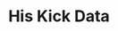 ---
hackday: 10-london
links:
- presentation: https://docs.google.com/presentation/d/1mWeBGKVx9ax_MG7fD7UMYW3oLXyJaQhnjB25CyCitvs/edit?usp=sharing
summary: "Using HES Open Data to find stuff out about central London hospitals \u2013\
  \ but more to find out about HES data itself."
team:
- '@HSCICOpenData'
title: His Kick Data
---